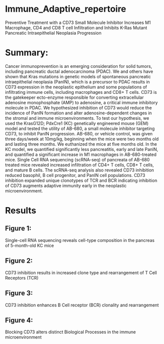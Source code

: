 # Immune_Adaptive_repertoire
Preventive Treatment with a CD73 Small Molecule Inhibitor Increases M1 Macrophage, CD4 and CD8 T cell Infiltration and Inhibits K-Ras Mutant Pancreatic Intraepithelial Neoplasia Progression
# Summary:
Cancer immunoprevention is an emerging consideration for solid tumors, including pancreatic ductal adenocarcinoma (PDAC). We and others have shown that Kras mutations in genetic models of spontaneous pancreatic intraepithelial neoplasia (PanIN), which is a precursor to PDAC results in CD73 expression in the neoplastic epithelium and some populations of infiltrating immune cells, including macrophages and CD8+ T cells. CD73 is the gatekeeper ecto-enzyme responsible for converting extracellular adenosine monophosphate (AMP) to adenosine, a critical immune inhibitory molecule in PDAC. We hypothesized inhibition of CD73 would reduce the incidence of PanIN formation and alter adenosine-dependent changes in the stromal and immune microenvironments. To test our hypothesis, we used the KrasG12D; PdxCre1 (KC) genetically engineered mouse (GEM) model and tested the utility of AB-680, a small molecule inhibitor targeting CD73, to inhibit PanIN progression. AB-680, or vehicle control, was given three days/week at 10mg/kg, beginning when the mice were two months old and lasting three months. We euthanized the mice at five months old. In the KC model, we quantified significantly less pancreatitis, early and late PanIN, and quantified a significant increase in M1 macrophages in AB-680-treated mice. Single Cell RNA sequencing (scRNA-seq) of pancreata of AB-680 treated mice revealed increased infiltration of CD4+ T cells, CD8+ T cells, and mature B cells. The scRNA-seq analysis also revealed CD73 inhibition reduced basophil, B cell progenitor, and PanIN cell populations. CD73 inhibition expanded unique clonotypes of TCR and BCR indicating inhibition of CD73 augments adaptive immunity early in the neoplastic microenvironment. 
# Results
## Figure 1:
Single-cell RNA sequencing reveals cell-type composition in the pancreas of 5-month-old KC mice
## Figure 2:
CD73 inhibition results in increased clone type and rearrangement of T Cell Receptors (TCR) 
## Figure 3:
CD73 inhibition enhances B Cell receptor (BCR) clonality and rearrangement
## Figure 4:
Blocking CD73 alters distinct Biological Processes in the immune microenvironment
